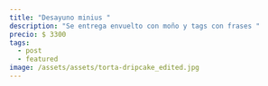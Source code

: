```yaml
---
title: "Desayuno minius "
description: "Se entrega envuelto con moño y tags con frases "
precio: $ 3300
tags:
  - post
  - featured
image: /assets/assets/torta-dripcake_edited.jpg
---
```

